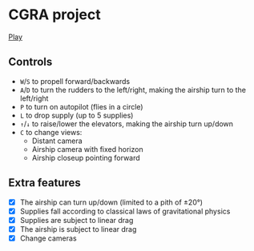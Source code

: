 # CGRA project

<a href="https://mechjm.github.io/trabalhoCGRA/proj/">Play</a>

## Controls
- `W`/`S` to propell forward/backwards
- `A`/`D` to turn the rudders to the left/right, making the airship turn to the left/right
- `P` to turn on autopilot (flies in a circle)
- `L` to drop supply (up to 5 supplies)
- `↑`/`↓` to raise/lower the elevators, making the airship turn up/down
- `C` to change views:
    - Distant camera
    - Airship camera with fixed horizon
    - Airship closeup pointing forward

## Extra features
- [x] The airship can turn up/down (limited to a pith of ±20°)
- [x] Supplies fall according to classical laws of gravitational physics
- [x] Supplies are subject to linear drag
- [x] The airship is subject to linear drag
- [x] Change cameras
